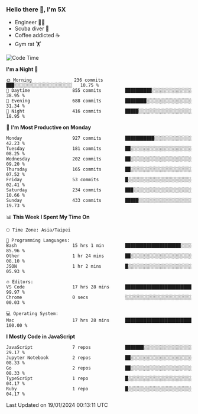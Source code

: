 ### Hello there 👋, I'm 5X

* Engineer 👨‍💻
* Scuba diver 🤿
* Coffee addicted ☕️
* Gym rat 🏋️

<!--START_SECTION:waka-->
![Code Time](http://img.shields.io/badge/Code%20Time-760%20hrs%2034%20mins-blue)

**I'm a Night 🦉** 

```text
🌞 Morning                236 commits         ███░░░░░░░░░░░░░░░░░░░░░░   10.75 % 
🌆 Daytime                855 commits         ██████████░░░░░░░░░░░░░░░   38.95 % 
🌃 Evening                688 commits         ████████░░░░░░░░░░░░░░░░░   31.34 % 
🌙 Night                  416 commits         █████░░░░░░░░░░░░░░░░░░░░   18.95 % 
```
📅 **I'm Most Productive on Monday** 

```text
Monday                   927 commits         ███████████░░░░░░░░░░░░░░   42.23 % 
Tuesday                  181 commits         ██░░░░░░░░░░░░░░░░░░░░░░░   08.25 % 
Wednesday                202 commits         ██░░░░░░░░░░░░░░░░░░░░░░░   09.20 % 
Thursday                 165 commits         ██░░░░░░░░░░░░░░░░░░░░░░░   07.52 % 
Friday                   53 commits          █░░░░░░░░░░░░░░░░░░░░░░░░   02.41 % 
Saturday                 234 commits         ███░░░░░░░░░░░░░░░░░░░░░░   10.66 % 
Sunday                   433 commits         █████░░░░░░░░░░░░░░░░░░░░   19.73 % 
```


📊 **This Week I Spent My Time On** 

```text
🕑︎ Time Zone: Asia/Taipei

💬 Programming Languages: 
Bash                     15 hrs 1 min        █████████████████████░░░░   85.96 % 
Other                    1 hr 24 mins        ██░░░░░░░░░░░░░░░░░░░░░░░   08.10 % 
JSON                     1 hr 2 mins         █░░░░░░░░░░░░░░░░░░░░░░░░   05.93 % 

🔥 Editors: 
VS Code                  17 hrs 28 mins      █████████████████████████   99.97 % 
Chrome                   0 secs              ░░░░░░░░░░░░░░░░░░░░░░░░░   00.03 % 

💻 Operating System: 
Mac                      17 hrs 28 mins      █████████████████████████   100.00 % 
```

**I Mostly Code in JavaScript** 

```text
JavaScript               7 repos             ███████░░░░░░░░░░░░░░░░░░   29.17 % 
Jupyter Notebook         2 repos             ██░░░░░░░░░░░░░░░░░░░░░░░   08.33 % 
Go                       2 repos             ██░░░░░░░░░░░░░░░░░░░░░░░   08.33 % 
TypeScript               1 repo              █░░░░░░░░░░░░░░░░░░░░░░░░   04.17 % 
Ruby                     1 repo              █░░░░░░░░░░░░░░░░░░░░░░░░   04.17 % 
```




 Last Updated on 19/01/2024 00:13:11 UTC
<!--END_SECTION:waka-->
